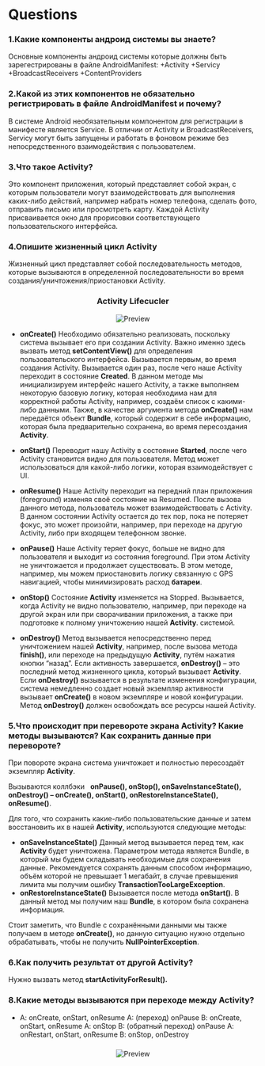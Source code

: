 # Questions
### 1.Какие компоненты андроид системы вы знаете?
Основные компоненты андроид системы которые должны быть зарегестрированы в файле AndroidManifest:
+Activity
+Servicy
+BroadcastReceivers
+ContentProviders


### 2.Какой из этих компонентов не обязательно регистрировать в файле AndroidManifest и почему?
В системе Android необязательным компонентом для регистрации в манифесте является Service. В отличии от Activity и BroadcastReceivers, Servicy могут быть запущены и работать в фоновом режиме без непосредственного взаимодействия с пользователем. 


### 3.Что такое Activity?
Это компонент приложения, который представляет собой экран, с которым пользователи могут взаимодействовать для выполнения каких-либо действий, например набрать номер телефона, сделать фото, отправить письмо или просмотреть карту. Каждой Activity присваивается окно для прорисовки соответствующего пользовательского интерфейса.


### 4.Опишите жизненный цикл Activity
Жизненный цикл представляет собой последовательность методов, которые вызываются в определенной последовательности во время создания/уничтожения/приостановки Activity.

<h3 align="center"><strong>Activity Lifecucler</strong></h3>
<p align="center">
  <img src="https://www.sysbunny.com/blog/wp-content/uploads/2021/04/Android-Activity-Lifecycle-768x917.jpg" alt="Preview"">
</p>

+ <b>onCreate()</b>
Необходимо обязательно реализовать, поскольку система вызывает его при создании Activity. Важно именно здесь вызвать метод <b>setContentView()</b> для определения пользовательского интерфейса. Вызывается первым, во время создания Activity. Вызывается один раз, после чего наше Activity переходит в состояние <b>Created</b>. В данном методе мы инициализируем интерфейс нашего Activity, а также выполняем некоторую базовую логику, которая необходима нам для корректной работы Activity, например, создаём список с какими-либо данными. Также, в качестве аргумента метода <b>onCreate()</b> нам передаётся объект <b>Bundle</b>, который содержит в себе информацию, которая была предварительно сохранена, во время пересоздания <b>Activity</b>.

+ <b>onStart()</b>
Переводит нашу Activity в состояние <b>Started</b>, после чего Activity становится видно для пользователя. Метод может использоваться для какой-либо логики, которая взаимодействует с UI.

+ <b>onResume()</b>
Наше Activity переходит на передний план приложения (foreground) изменяя своё состояние на Resumed. После вызова данного метода, пользователь может взаимодействовать с Activity. В данном состоянии Activity остается до тех пор, пока не потеряет фокус, это может произойти, например, при переходе на другую Activity, либо при входящем телефонном звонке.

+ <b>onPause()</b>
Наше Activity теряет фокус, больше не видно для пользователя и выходит из состояния foreground. При этом Activity не уничтожается и продолжает существовать. В этом методе, например, мы можем приостановить логику связанную с GPS навигацией, чтобы минимизировать расход <b>батареи</b>.

+ <b>onStop()</b>
Состояние <b>Activity</b> изменяется на Stopped. Вызывается, когда Activity не видно пользователю, например, при переходе на другой экран или при сворачивании приложения, а также при подготовке к полному уничтожению нашей <b>Activity</b>. системой.

+ <b>onDestroy()</b>
Метод вызывается непосредственно перед уничтожением нашей <b>Activity</b>, например, после вызова метода <b>finish()</b>, или переходе на предыдущую <b>Activity</b>, путём нажатия кнопки “назад”.
Если активность завершается, <b>onDestroy()</b> – это последний метод жизненного цикла, который вызывает <b>Activity</b>. Если <b>onDestroy()</b> вызывается в результате изменения конфигурации, система немедленно создает новый экземпляр активности вызывает <b>onCreate()</b> в новом экземпляре и новой конфигурации.
Метод <b>onDestroy()</b> должен освобождать все ресурсы нашей Activity.


### 5.Что происходит при перевороте экрана Activity? Какие методы вызываются? Как сохранить данные при перевороте?
При повороте экрана система уничтожает и полностью пересоздаёт экземпляр <b>Activity</b>. 

Вызываются коллбэки   <b> onPause(), onStop(), onSaveInstanceState(), onDestroy() – onCreate(), onStart(), onRestoreInstanceState(), onResume()</b>.




Для того, что сохранить какие-либо пользовательские данные и затем восстановить их в нашей <b>Activity</b>, используются следующие методы:

+ <b>onSaveInstanceState()</b>
Данный метод вызывается перед тем, как <b>Activity</b> будет уничтожена. Параметром метода является Bundle, в который мы будем складывать необходимые для сохранения данные. Рекомендуется сохранять данным способом информацию, объём которой не превышает 1 мегабайт, в случае превышения лимита мы получим ошибку <b>TransactionTooLargeException</b>.
+ <b>onRestoreInstanceState()</b>
Вызывается после метода <b>onStart()</b>. В данный метод мы получим наш <b>Bundle</b>, в котором была сохранена информация.

Стоит заметить, что Bundle с сохранёнными данными мы также получаем в методе <b>onCreate()</b>, но данную ситуацию нужно отдельно обрабатывать, чтобы не получить <b>NullPointerException</b>.


### 6.Как получить результат от другой Activity?
Нужно вызвать метод <b>startActivityForResult().</b>

### 8.Какие методы вызываются при переходе между Activity?
+ A: onCreate, onStart, onResume A: (переход) onPause B: onCreate, onStart, onResume A: onStop B: (обратный переход) onPause A: onRestart, onStart, onResume B: onStop, onDestroy 
<h3 align="center"><strong></strong></h3>
<p align="center">
  <img src="https://camo.githubusercontent.com/f64a1972375185fe8bf03a19b60f67b1593419986f5c6f2ad6f92b1b015031bc/68747470733a2f2f6c68352e676f6f676c6575736572636f6e74656e742e636f6d2f2d4d4d58336f3470647364302f546f79625574712d4546492f41414141414141414162772f7269354d51314a673573492f733830302f32303131313030355f4c303032345f4c5f54776f416374536368656d612e6a7067" alt="Preview"">
</p>








































